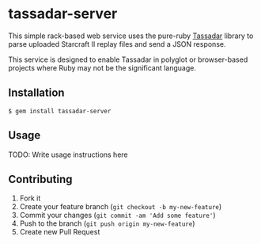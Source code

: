 # tassadar-server

This simple rack-based web service uses the pure-ruby [Tassadar](https://github.com/agoragames/tassadar) library
to parse uploaded Starcraft II replay files and send a JSON response.

This service is designed to enable Tassadar in polyglot or browser-based projects where Ruby may not be the significant language.

## Installation

    $ gem install tassadar-server

## Usage

TODO: Write usage instructions here

## Contributing

1. Fork it
2. Create your feature branch (`git checkout -b my-new-feature`)
3. Commit your changes (`git commit -am 'Add some feature'`)
4. Push to the branch (`git push origin my-new-feature`)
5. Create new Pull Request
